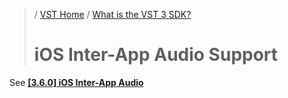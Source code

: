 >/ [VST Home](../) / [What is the VST 3 SDK?](Index.md)
>
># iOS Inter-App Audio Support

See **[\[3.6.0\] iOS Inter-App Audio](../Technical+Documentation/Change+History/3.6.0/IAA.md)**
